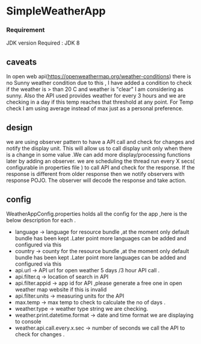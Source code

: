 # SimpleWeatherApp

### Requirement
JDK version Required : JDK 8

## caveats
In open web api(https://openweathermap.org/weather-conditions) there is no Sunny weather condition due to this ,
I have added a condition to check if the weather is > than 20 C and weather is "clear" I am considering as sunny.
Also the API used provides weather for every 3 hours and we are checking in a day if this temp reaches that threshold at any point.
For Temp check I am using average instead of max just as a personal preference.

## design
we are using observer pattern to have a API call and check for changes and notify the display unit.
This will allow us to call display unit only when there is a change in some value .We can add more display/processing functions later by adding an observer.
we are scheduling the thread run every X secs( configurable in properties file ) to call API and check for the response.
If the response is different from older response then we notify observers with response POJO.
The observer will decode the response and take action.


## config
WeatherAppConfig.properties holds all the config for the app ,here is the below description for each .
<ul>
<li>language -> language for resource bundle ,at the moment only default bundle has been kept .Later point more languages can be added and configured via this </li>
<li>country -> county for the resource bundle ,at the moment only default bundle has been kept .Later point more languages can be added and configured via this</li>
<li>api.url -> API url for open weather 5 days /3 hour API call .</li>
<li>api.filter.q -> location of search in API</li>
<li>api.filter.appid -> app id for API ,please generate a free one in open weather map website if this is invalid</li>
<li>api.filter.units -> measuring units for the API</li>
<li>max.temp -> max temp to check to calculate the no of days .</li>
<li>weather.type -> weather type string we are checking.</li>
<li>weather.print.datetime.format -> date and time format we are displaying to console</li>
<li>weather.api.call.every.x.sec -> number of seconds we call the API to check for changes .</li>
</ul>
